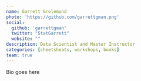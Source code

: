```yaml
---
name: Garrett Grolemund
photo: 'https://github.com/garrettgman.png'
social:
  github: 'garrettgman'
  twitter: "StatGarrett"
  website: ""
description: Data Scientist and Master Instructor 
categories: [cheetsheats, workshops, books]
team: true
---
```


Bio goes here
